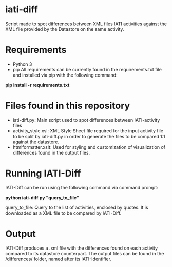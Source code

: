 # iati-diff
Script made to spot differences between XML files IATI activities against the XML file provided by the Datastore on the same activity.

# Requirements
- Python 3
- pip 
All requirements can be currently found in the requirements.txt file and installed via pip with the following command:

<b>pip install -r requirements.txt</b>


# Files found in this repository

- iati-diff.py: Main script used to spot differences between IATI-activity files
- activity_style.xsl: XML Style Sheet file required for the input activity file to be split by iati-diff.py in order to generate the files to be compared 1:1 against the datastore.
- htmlformatter.xslt: Used for styling and customization of visualization of differences found in the output files.

# Running IATI-Diff

IATI-Diff can be run using the following command via command prompt: 

<b>python iati-diff.py "query_to_file"</b>
  
  
  <c>query_to_file: Query to the list of activities, enclosed by quotes. It is downloaded as a XML file to be compared by IATI-Diff.</c>
  
# Output

IATI-Diff produces a .xml file with the differences found on each activity compared to its datastore counterpart. The output files can be found in the /differences/ folder, named after its IATI-Identifier.

